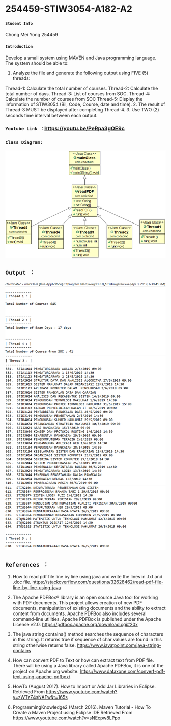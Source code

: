 # 254459-STIW3054-A182-A2
#### ```Student Info```
Chong Mei Yong 254459

#### ```Introduction```
Develop a small system using MAVEN and Java programming language. The system should be able to:
1. Analyze the file and generate the following output using FIVE (5) threads: 

Thread-1: Calculate the total number of courses.
Thread-2: Calculate the total number of days.
Thread-3: List of courses from SOC.
Thread-4: Calculate the number of courses from SOC
Thread-5: Display the information of STIW3054 (Bil, Code, Course, date and time).
2. The result of Thread-3 MUST be displayed after completing Thread-4.
3. Use TWO (2) seconds time interval between each output.

### ```Youtube Link ：```https://youtu.be/PeRpa3gOE9c

### ```Class Diagram: ```
![](https://github.com/ChongMeiYong/254459-STIW3054-A182-A2/blob/master/Assignment2.png)

## ```Output ：```
![](https://github.com/ChongMeiYong/254459-STIW3054-A182-A2/blob/master/output.PNG)
![](https://github.com/ChongMeiYong/254459-STIW3054-A182-A2/blob/master/output1.PNG)
![](https://github.com/ChongMeiYong/254459-STIW3054-A182-A2/blob/master/output2.PNG)

## ```References ：```

1. How to read pdf file line by line using java and write the lines in .txt and .doc file.
https://stackoverflow.com/questions/32628462/read-pdf-file-line-by-line-using-java

2. The Apache PDFBox® library is an open source Java tool for working with PDF documents. 
This project allows creation of new PDF documents, manipulation of existing documents and the ability to extract content from documents. 
Apache PDFBox also includes several command-line utilities. Apache PDFBox is published under the Apache License v2.0.
https://pdfbox.apache.org/download.cgi#20x


3. The java string contains() method searches the sequence of characters in this string. 
It returns true if sequence of char values are found in this string otherwise returns false.
https://www.javatpoint.com/java-string-contains


4. How can convert PDF to Text or how can extract text from PDF file.
There will be using a Java library called Apache PDFBox, it is one of the project on Apache.org website.
https://www.dataxone.com/convert-pdf-text-using-apache-pdfbox/


5. HowTo (August 2017). How to Import or Add Jar Libraries in Eclipse.
Retrieved From https://www.youtube.com/watch?v=zWTzZ4sNAFw&t=165s

6. ProgrammingKnowledge2 (March 2016). Maven Tutorial - How To Create a Maven Project using Eclipse IDE
Retrieved From https://www.youtube.com/watch?v=sNEcpw8LPpo
